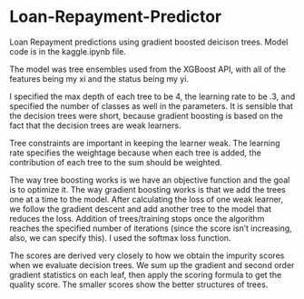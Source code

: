 # Loan-Repayment-Predictor
Loan Repayment predictions using gradient boosted deicison trees. Model code is in the kaggle.ipynb file. 

The model was tree ensembles used from the XGBoost API, with all of the features being my xi and the status being my yi. 

I specified the max depth of each tree to be 4, the learning rate to 
be .3, and specified the number of classes as well in the parameters. It is sensible that the
decision trees were short, because gradient boosting is based on the fact that the decision trees
are weak learners. 

Tree constraints are important in keeping the learner weak. The learning rate
specifies the weightage because when each tree is added, the contribution of each tree to the 
sum should be weighted.

The way tree boosting works is we have an objective function and the goal is to optimize it. The
way gradient boosting works is that we add the trees one at a time to the model. After
calculating the loss of one weak learner, we follow the gradient descent and add another tree to
the model that reduces the loss. Addition of trees/training stops once the algorithm reaches the
specified number of iterations (since the score isn’t increasing, also, we can specify this). I used
the softmax loss function.

The scores are derived very closely to how we obtain the impurity scores when we evaluate
decision trees. We sum up the gradient and second order gradient statistics on each leaf, then
apply the scoring formula to get the quality score. The smaller scores show the better structures
of trees.
